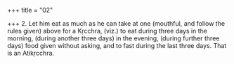 +++
title = "02"

+++
2. Let him eat as much as he can take at one (mouthful, and follow the rules given) above for a Kṛcchra, (viz.) to eat during three days in the morning, (during another three days) in the evening, (during further three days) food given without asking, and to fast during the last three days. That is an Atikṛcchra.
